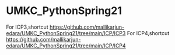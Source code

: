 # UMKC_PythonSpring21

For ICP3,shortcut https://github.com/mallikarjun-edara/UMKC_PythonSpring21/tree/main/ICP/ICP3
For ICP4,shortcut https://github.com/mallikarjun-edara/UMKC_PythonSpring21/tree/main/ICP/ICP4
